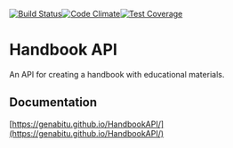 [![Build Status](https://travis-ci.org/GenaBitu/HandbookAPI.svg?branch=master)](https://travis-ci.org/GenaBitu/HandbookAPI)[![Code Climate](https://codeclimate.com/github/GenaBitu/HandbookAPI.png)](https://codeclimate.com/github/GenaBitu/HandbookAPI)[![Test Coverage](https://api.codeclimate.com/v1/badges/5e00751f15206499b6ba/test_coverage)](https://codeclimate.com/github/GenaBitu/HandbookAPI/test_coverage)
# Handbook API
An API for creating a handbook with educational materials.

## Documentation
[https://genabitu.github.io/HandbookAPI/](https://genabitu.github.io/HandbookAPI/)
